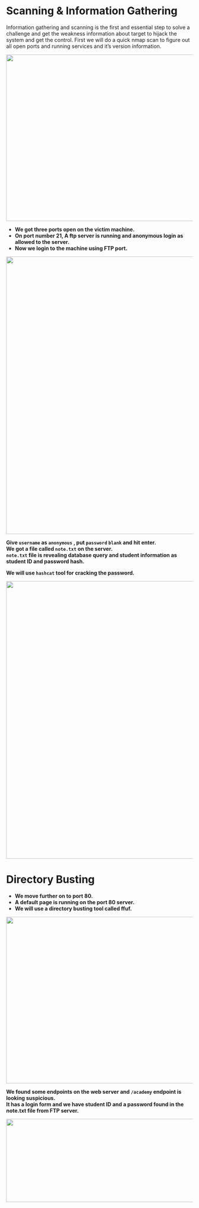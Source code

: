 # Scanning & Information Gathering

Information gathering and scanning is the first and essential step to solve a challenge and get the weakness information about target to hijack the system and get the control. First we will do a quick nmap scan to figure out all open ports and running services and it’s version information.

<img alt="" class="bg hc hd c" width="1000" height="450" loading="lazy" role="presentation" src="https://i.ibb.co/gMV3q98/Academy-i.png"></img>

<ul><li data-selectable-paragraph=""><strong >We got three ports open on the victim machine.</li>
<li data-selectable-paragraph=""><strong >On port number 21, A ftp server is running and anonymous login as allowed to the server.</li>
<li data-selectable-paragraph=""><strong >Now we login to the machine using FTP port.</li></ul>

<img alt="" class="bg hc hd c" width="1000" height="750" loading="lazy" role="presentation" src="https://i.ibb.co/RyYgC6g/Academy-ii.png"></img>

Give `username` as `anonymous` , put `password` `blank` and hit enter.</br >
We got a file called `note.txt` on the server.<br>
`note.txt` file is revealing database query and student information as student ID and password hash.<br>

We will use `hashcat` tool for cracking the password.

<img alt="" class="bg hc hd c" width="1000" height="750" loading="lazy" role="presentation" src="https://i.ibb.co/RSnbnk3/Academy-iv.png"></img>



# Directory Busting
<ul>
<li data-selectable-paragraph=""><strong >We move further on to port 80.</li>
<li data-selectable-paragraph=""><strong >A default page is running on the port 80 server.</li>
<li data-selectable-paragraph=""><strong >We will use a directory busting tool called ffuf.</li>
</ul>

<img alt="" class="bg hc hd c" width="1000" height="450" loading="lazy" role="presentation" src="https://i.ibb.co/YNJZFsx/Academy-v.png"></img>

We found some endpoints on the web server and `/academy` endpoint is looking suspicious.</br>
It has a login form and we have student ID and a password found in the note.txt file from FTP server.

<img alt="" class="bg hc hd c" width="1000" height="225" loading="lazy" role="presentation" src="https://i.ibb.co/K6YXjmh/Academy-6.png"></img>
